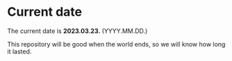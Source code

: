 # Current date

The current date is **2023.03.23.** (YYYY.MM.DD.)

This repository will be good when the world ends, so we will know how long it lasted.